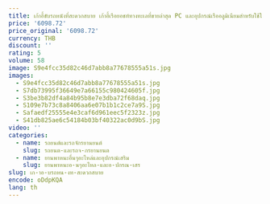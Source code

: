 ```yaml
---
title: เก้าอี้ขับรถหนังที่สะดวกสบาย เก้าอี้เรือยอชท์ทางทะเลที่ขายล่าสุด PC และอุปกรณ์เรืออลูมิเนียมสําหรับใช้ในเรือ
price: '6098.72'
price_original: '6098.72'
currency: THB
discount: ''
rating: 5
volume: 58
image: S9e4fcc35d82c46d7abb8a77678555a51s.jpg
images:
  - S9e4fcc35d82c46d7abb8a77678555a51s.jpg
  - S7db73995f36649e7a66155c980424605f.jpg
  - S3be3b82df4a84b95b8e7e3dba72f68daq.jpg
  - S109e7b73c8a8406aa6e07b1b1c2ce7a9S.jpg
  - Safaedf25555e4e3caf6d961eec5f2323z.jpg
  - S41db825ae6c54184b03bf40322ac0d9bS.jpg
video: ''
categories:
  - name: รถยนต์และรถจักรยานยนต์
    slug: รถยนต-และรถจ-กรยานยนต
  - name: ยานพาหนะอื่นๆอะไหล่และอุปกรณ์เสริม
    slug: ยานพาหนะอ-นๆอะไหล-และอ-ปกรณ-เสร
slug: เก-าอ-บรถหน-งท-สะดวกสบาย
encode: oDdpKQA
lang: th
---
```

  